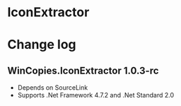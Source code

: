 IconExtractor
=============

Change log
==========

WinCopies.IconExtractor 1.0.3-rc
--------------------------------

- Depends on SourceLink
- Supports .Net Framework 4.7.2 and .Net Standard 2.0
